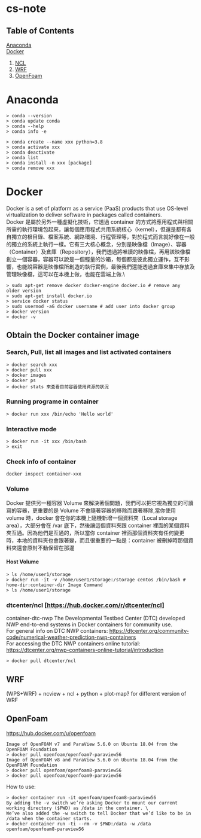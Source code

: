 # cs-note

## Table of Contents
[Anaconda](https://github.com/hk126NWP/cs-note/edit/main/README.md#anaconda)\
[Docker](https://github.com/hk126NWP/cs-note/edit/main/README.md#docker)
1. [NCL](https://github.com/hk126NWP/cs-note/edit/main/README.md#dtcenterncl-httpshubdockercomrdtcenterncl)
2. [WRF](https://github.com/hk126NWP/cs-note/edit/main/README.md#wrf)
3. [OpenFoam](https://github.com/hk126NWP/cs-note/edit/main/README.md#openfoam)

# Anaconda
```
> conda --version
> conda update conda
> conda --help
> conda info -e

> conda create --name xxx python=3.8
> conda activate xxx
> conda deactivate
> conda list
> conda install -n xxx [package]
> conda remove xxx
```
# Docker
Docker is a set of platform as a service (PaaS) products that use OS-level virtualization to deliver software in packages called containers.\
Docker 是屬於另外一種虛擬化技術，它透過 container 的方式將應用程式與相關所需的執行環境包起來，讓每個應用程式共用系統核心（kernel），但還是都有各自獨立的根目錄、檔案系統、網路環境、行程管理等，對於程式而言就好像在一般的獨立的系統上執行一樣。它有三大核心概念，分別是映像檔（Image）、容器（Container）及倉庫（Repository），我們透過將唯讀的映像檔，再用該映像檔創立一個容器，容器可以說是一個輕量的沙箱，每個都是彼此獨立運作，互不影響，也能說容器是映像檔所創造的執行實例，最後我們還能透過倉庫來集中存放及管理映像檔，這可以在本機上做，也能在雲端上做.\
```
> sudo apt-get remove docker docker-engine docker.io # remove any older version 
> sudo apt-get install docker.io
> service docker status
> sudo usermod -aG docker username # add user into docker group
> docker version
> docker -v
```
## Obtain the Docker container image
### Search, Pull, list all images and list activated containers
```
> docker search xxx
> docker pull xxx
> docker images
> docker ps
> docker stats 來查看目前容器使用資源的狀況
```
### Running programe in container
```
> docker run xxx /bin/echo 'Hello world'
```
### Interactive mode
```
> docker run -it xxx /bin/bash
> exit 
```
### Check info of container
```
docker inspect container-xxx
```
### Volume
Docker 提供另一種容器 Volume 來解決著個問題，我們可以把它視為獨立的可讀寫的容器，更重要的是 Volume 不會隨著容器的移除而跟著移除,當你使用 volume 時，docker 會在你的本機上隨機新增一個資料夾（Local storage area），大部分會在 /var 底下，然後讓這個資料夾跟 container 裡面的某個資料夾互通。因為他們是互通的，所以當你 container 裡面那個資料夾有任何變更時，本地的資料夾也會跟著變，而且很重要的一點是：container 被刪掉時那個資料夾還會原封不動保留在那邊
#### Host Volume
```
> ls /home/user1/storage
> docker run -it -v /home/user1/storage:/storage centos /bin/bash # home-dir:container-dir Image Command
> ls /home/user1/storage
```
### dtcenter/ncl [https://hub.docker.com/r/dtcenter/ncl]
container-dtc-nwp
The Developmental Testbed Center (DTC) developed NWP end-to-end systems in Docker containers for community use.\
For general info on DTC NWP containers: https://dtcenter.org/community-code/numerical-weather-prediction-nwp-containers \
For accessing the DTC NWP containers online tutorial: https://dtcenter.org/nwp-containers-online-tutorial/introduction
```
> docker pull dtcenter/ncl
```
## WRF
(WPS+WRF) + ncview + ncl + python + plot-map? for different version of WRF

## OpenFoam
https://hub.docker.com/u/openfoam 
```
Image of OpenFOAM v7 and ParaView 5.6.0 on Ubuntu 18.04 from the OpenFOAM Foundation
> docker pull openfoam/openfoam7-paraview56
Image of OpenFOAM v8 and ParaView 5.6.0 on Ubuntu 18.04 from the OpenFOAM Foundation
> docker pull openfoam/openfoam8-paraview56
> docker pull openfoam/openfoam9-paraview56
```
How to use:
```
> docker container run -it openfoam/openfoam8-paraview56
By adding the -v switch we’re asking Docker to mount our current working directory ($PWD) as /data in the container. \
We’ve also added the -w switch to tell Docker that we’d like to be in /data when the container starts.
> docker container run -ti --rm -v $PWD:/data -w /data openfoam/openfoam8-paraview56
```
